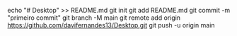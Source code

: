 echo "# Desktop" >> README.md 
git init 
git add README.md 
git commit -m "primeiro commit" 
git branch -M main 
git remote add origin https://github.com/davifernandes13/Desktop.git
 git push -u origin main
